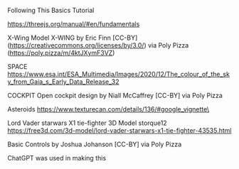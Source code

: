 Following This Basics Tutorial

https://threejs.org/manual/#en/fundamentals

X-Wing Model
X-WING by Eric Finn [CC-BY] (https://creativecommons.org/licenses/by/3.0/) via Poly Pizza (https://poly.pizza/m/4ktJXymF3VZ)

SPACE
https://www.esa.int/ESA_Multimedia/Images/2020/12/The_colour_of_the_sky_from_Gaia_s_Early_Data_Release_32 

COCKPIT
Open cockpit design by Niall McCaffrey [CC-BY] via Poly Pizza 

Asteroids
https://www.texturecan.com/details/136/#google_vignette\

<!-- Tie Fighter by David O'Brien (-BlanK-) [CC-BY] via Poly Pizza -->

Lord Vader starwars X1 tie-fighter 3D Model storque12
https://free3d.com/3d-model/lord-vader-starwars-x1-tie-fighter-43535.html 

Basic Controls by Joshua Johanson [CC-BY] via Poly Pizza


ChatGPT was used in making this

